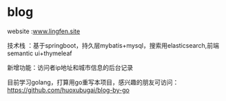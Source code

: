 # blog
website :www.lingfen.site

技术栈 ：基于springboot，持久层mybatis+mysql，搜索用elasticsearch,前端semantic ui+thymeleaf

新增功能：访问者ip地址和城市信息的后台记录

目前学习golang，打算用go重写本项目，感兴趣的朋友可访问：https://github.com/huoxubugai/blog-by-go
